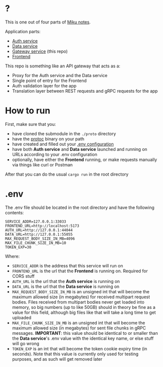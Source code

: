 # ?

This is one out of four parts of [Miku notes]().

Application parts:
- [Auth service](https://github.com/kuromii5/sso-auth)
- [Data service](https://github.com/kutoru/miku-notes-data)
- [Gateway service](https://github.com/kutoru/miku-notes-gateway) (this repo)
- [Frontend](https://github.com/kinokorain/Miku-notes-frontend)

This repo is something like an API gateway that acts as a:
- Proxy for the Auth service and the Data service
- Single point of entry for the Frontend
- Auth validation layer for the app
- Translation layer between REST requests and gRPC requests for the app

# How to run

First, make sure that you:
- have cloned the submodule in the `./proto` directory
- have the [protoc](https://grpc.io/docs/protoc-installation) binary on your path
- have created and filled out your [.env configuration](#env)
- have both **Auth service** and **Data service** launched and running on URLs according to your .env configuration
- optionally, have either the **Frontend** running, or make requests manually via things like curl or Postman

After that you can do the usual `cargo run` in the root directory

# .env

The .env file should be located in the root directory and have the following contents:
```
SERVICE_ADDR=127.0.0.1:33033
FRONTEND_URL=http://localhost:5173
AUTH_URL=http://127.0.0.1:44044
DATA_URL=http://127.0.0.1:55055
MAX_REQUEST_BODY_SIZE_IN_MB=4096
MAX_FILE_CHUNK_SIZE_IN_MB=10
TOKEN_EXP=30
```
Where:
- `SERVICE_ADDR` is the address that this service will run on
- `FRONTEND_URL` is the url that the **Frontend** is running on. Required for CORS stuff
- `AUTH_URL` is the url that the **Auth service** is running on
- `DATA_URL` is the url that the **Data service** is running on
- `MAX_REQUEST_BODY_SIZE_IN_MB` is an unsigned int that will become the maximum allowed size (in megabytes) for received multipart request bodies. Files received from multipart bodies never get loaded into memory, so big numbers (up to like 50GB) should in theory be fine as a value for this field, although big files like that will take a long time to get uploaded
- `MAX_FILE_CHUNK_SIZE_IN_MB` is an unsigned int that will become the maximum allowed size (in megabytes) for sent file chunks in gRPC messages. **IMPORTANT**: this value should be identical to or smaller than the **Data service**'s .env value with the identical key name, or else stuff will go wrong
- `TOKEN_EXP` is an int that will become the token cookie expiry time (in seconds). Note that this value is currently only used for testing purposes, and as such will get removed later
